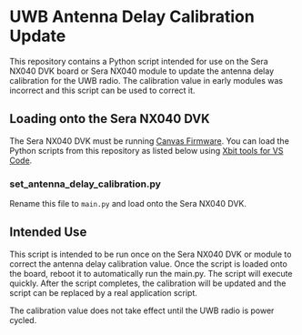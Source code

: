 # UWB Antenna Delay Calibration Update
This repository contains a Python script intended for use on the Sera NX040 DVK
board or Sera NX040 module to update the antenna delay calibration for the UWB
radio. The calibration value in early modules was incorrect and this script can
be used to correct it.

## Loading onto the Sera NX040 DVK
The Sera NX040 DVK must be running [Canvas Firmware](https://github.com/LairdCP/Sera_NX040_Firmware).
You can load the Python scripts from this repository as listed below using
[Xbit tools for VS Code](https://marketplace.visualstudio.com/items?itemName=rfp-canvas.xbit-vsc).

### set_antenna_delay_calibration.py
Rename this file to `main.py` and load onto the Sera NX040 DVK.

## Intended Use
This script is intended to be run once on the Sera NX040 DVK or module to
correct the antenna delay calibration value. Once the script is loaded onto
the board, reboot it to automatically run the main.py. The script will
execute quickly. After the script completes, the calibration will be updated
and the script can be replaced by a real application script.

The calibration value does not take effect until the UWB radio is power
cycled.

